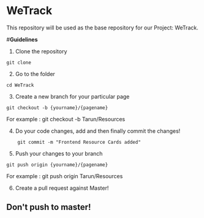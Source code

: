 # WeTrack
This repository will be used as the base repository for our Project: WeTrack.

#**Guidelines** 

1. Clone the repository

``` git clone ```

2. Go to the folder

``` cd WeTrack ```

3. Create a new branch for your particular page

``` git checkout -b {yourname}/{pagename} ```

For example : git checkout -b Tarun/Resources

4. Do your code changes, add and then finally commit the changes!

``` git add .
    git commit -m "Frontend Resource Cards added"    
```

5. Push your changes to your branch

```git push origin {yourname}/{pagename}```

For example : git push origin Tarun/Resources

6. Create a pull request against Master! 



## **Don't push to master!**
